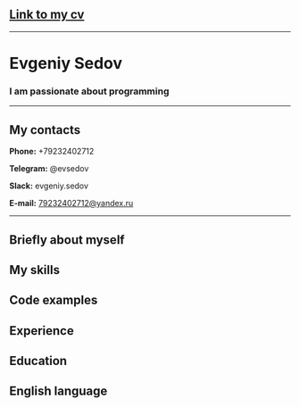 ## [Link to my cv](https://EvSedov.github.io/rsschool-cv/cv)

---

# Evgeniy Sedov

### I am passionate about programming

---

## My contacts

**Phone:** +79232402712

**Telegram:** @evsedov

**Slack:** evgeniy.sedov

**E-mail:** 79232402712@yandex.ru

---

## Briefly about myself

## My skills

## Code examples

## Experience

## Education

## English language
